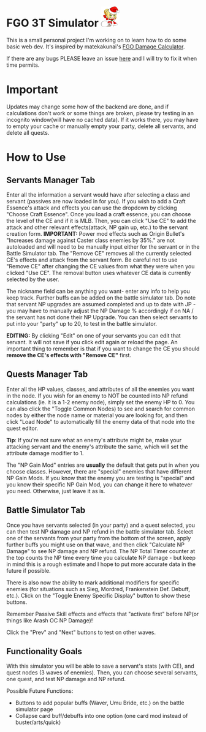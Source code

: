 # FGO 3T Simulator   <img src="https://github.com/gakiloroth/gakiloroth.github.io/blob/master/images/padoru_vector_by_manaalchemist.png" width="48">

This is a small personal project I'm working on to learn how to do some basic web dev. It's inspired by matekakunai's [FGO Damage Calculator](https://maketakunai.github.io/).

If there are any bugs PLEASE leave an issue [here](https://github.com/gakiloroth/gakiloroth.github.io/issues) and I will try to fix it when time permits.

# Important
Updates may change some how of the backend are done, and if calculations don't work or some things are broken, please try testing in an incognito window(will have no cached data). If it works there, you may have to empty your cache or manually empty your party, delete all servants, and delete all quests.

# How to Use
## Servants Manager Tab
Enter all the information a servant would have after selecting a class and servant (passives are now loaded in for you). If you wish to add a Craft Essence's attack and effects you can use the dropdown by clicking "Choose Craft Essence". Once you load a craft essence, you can choose the level of the CE and if it is MLB. Then, you can click "Use CE" to add the attack and other relevant effects(attack, NP gain up, etc.) to the servant creation form. **IMPORTANT:** Power mod effects such as Origin Bullet's "Increases damage against Caster class enemies by 35%." are not autoloaded and will need to be manually input either for the servant or in the Battle Simulator tab. The "Remove CE" removes all the currently selected CE's effects and attack from the servant form. Be careful not to  use "Remove CE" after changing the CE values from what they were when you clicked "Use CE". The removal button uses whatever CE data is currently selected by the user.

The nickname field can be anything you want- enter any info to help you keep track. Further buffs can be added on the battle simulator tab. Do note that servant NP upgrades are assumed completed and up to date with JP - you may have to manually adjust the NP Damage % accordingly if on NA / the servant has not done their NP Upgrade. You can then select servants to put into your "party" up to 20, to test in the battle simulator.

**EDITING:**
By clicking "Edit" on one of your servants you can edit that servant. It will not save if you click edit again or reload the page. An important thing to remember is that if you want to change the CE you should **remove the CE's effects with "Remove CE"** first.

## Quests Manager Tab
Enter all the HP values, classes, and attributes of all the enemies you want in the node. If you wish for an enemy to NOT be counted into NP refund calculations (ie. it is a 1-2 enemy node), simply set the enemy HP to 0. You can also click the "Toggle Common Nodes) to see and search for common nodes by either the node name or material you are looking for, and then click "Load Node" to automatically fill the enemy data of that node into the quest editor.

**Tip**: If you're not sure what an enemy's attribute might be, make your attacking servant and the enemy's attribute the same, which will set the attribute damage modifier to 1.

The "NP Gain Mod" entries are **usually** the default that gets put in when you choose classes. However, there are "special" enemies that have different NP Gain Mods. If you know that the enemy you are testing is "special" and you know their specific NP Gain Mod, you can change it here to whatever you need. Otherwise, just leave it as is.

## Battle Simulator Tab
Once you have servants selected (in your party) and a quest selected, you can then test NP damage and NP refund in the battle simulator tab. Select one of the servants from your party from the bottom of the screen, apply further buffs you might use on that wave, and then click "Calculate NP Damage" to see NP damage and NP refund. The NP Total Timer counter at the top counts the NP time every time you calculate NP damage - but keep in mind this is a rough estimate and I hope to put more accurate data in the future if possible.

There is also now the ability to mark additional modifiers for specific enemies (for situations such as Sieg, Mordred, Frankenstein Def. Debuff, etc.). Click on the "Toggle Enemy Specific Display" button to show these buttons.

Remember Passive Skill effects and effects that "activate first" before NP(or things like Arash OC NP Damage)!

Click the "Prev" and "Next" buttons to test on other waves.


## Functionality Goals

With this simulator you will be able to save a servant's stats (with CE), and quest nodes (3 waves of enemies).
Then, you can choose several servants, one quest, and test NP damage and NP refund.

Possible Future Functions:
- Buttons to add popular buffs (Waver, Umu Bride, etc.) on the battle simulator page
- Collapse card buff/debuffs into one option (one card mod instead of buster/arts/quick)
